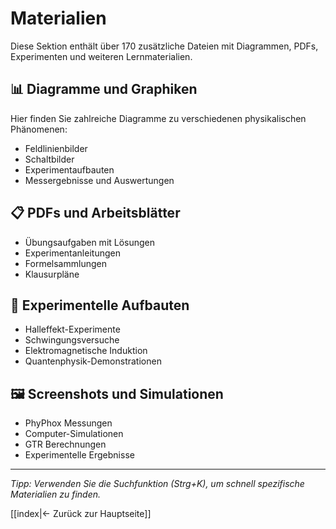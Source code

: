 # Materialien

Diese Sektion enthält über 170 zusätzliche Dateien mit Diagrammen, PDFs, Experimenten und weiteren Lernmaterialien.

## 📊 Diagramme und Graphiken

Hier finden Sie zahlreiche Diagramme zu verschiedenen physikalischen Phänomenen:
- Feldlinienbilder
- Schaltbilder
- Experimentaufbauten
- Messergebnisse und Auswertungen

## 📋 PDFs und Arbeitsblätter

- Übungsaufgaben mit Lösungen
- Experimentanleitungen
- Formelsammlungen
- Klausurpläne

## 🔬 Experimentelle Aufbauten

- Halleffekt-Experimente
- Schwingungsversuche
- Elektromagnetische Induktion
- Quantenphysik-Demonstrationen

## 🖼️ Screenshots und Simulationen

- PhyPhox Messungen
- Computer-Simulationen
- GTR Berechnungen
- Experimentelle Ergebnisse

---

*Tipp: Verwenden Sie die Suchfunktion (Strg+K), um schnell spezifische Materialien zu finden.*

[[index|← Zurück zur Hauptseite]]
